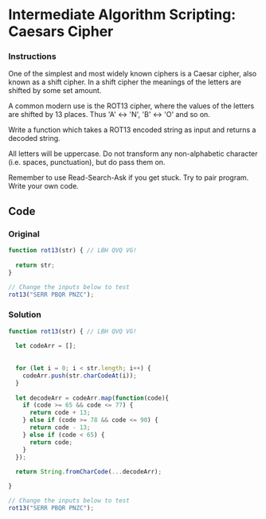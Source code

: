 # Intermediate Algorithm Scripting: Caesars Cipher

### Instructions

One of the simplest and most widely known ciphers is a Caesar cipher, also known as a shift cipher. In a shift cipher the meanings of the letters are shifted by some set amount.

A common modern use is the ROT13 cipher, where the values of the letters are shifted by 13 places. Thus 'A' ↔ 'N', 'B' ↔ 'O' and so on.

Write a function which takes a ROT13 encoded string as input and returns a decoded string.

All letters will be uppercase. Do not transform any non-alphabetic character (i.e. spaces, punctuation), but do pass them on.

Remember to use Read-Search-Ask if you get stuck. Try to pair program. Write your own code.

## Code

### Original

```javascript
function rot13(str) { // LBH QVQ VG!
  
  return str;
}

// Change the inputs below to test
rot13("SERR PBQR PNZC");
```

### Solution

```javascript
function rot13(str) { // LBH QVQ VG!
  
  let codeArr = [];
  
  
  for (let i = 0; i < str.length; i++) {
    codeArr.push(str.charCodeAt(i));
  }  
  
  let decodeArr = codeArr.map(function(code){
    if (code >= 65 && code <= 77) {
      return code + 13;
    } else if (code >= 78 && code <= 90) {
      return code - 13;
    } else if (code < 65) {
      return code;
    }
  });  
  
  return String.fromCharCode(...decodeArr);

}

// Change the inputs below to test
rot13("SERR PBQR PNZC");
```
